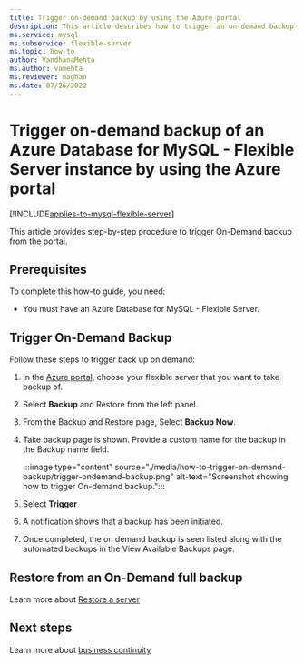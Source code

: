```yaml
---
title: Trigger on-demand backup by using the Azure portal
description: This article describes how to trigger an on-demand backup from the Azure portal.
ms.service: mysql
ms.subservice: flexible-server
ms.topic: how-to
author: VandhanaMehta
ms.author: vamehta
ms.reviewer: maghan
ms.date: 07/26/2022
---
```


# Trigger on-demand backup of an Azure Database for MySQL - Flexible Server instance by using the Azure portal

[!INCLUDE[applies-to-mysql-flexible-server](../includes/applies-to-mysql-flexible-server.md)]

This article provides step-by-step procedure to trigger On-Demand backup from the portal.

## Prerequisites

To complete this how-to guide, you need:

- You must have an Azure Database for MySQL - Flexible Server.

## Trigger On-Demand Backup

Follow these steps to trigger back up on demand:

1. In the [Azure portal](https://portal.azure.com/), choose your flexible server that you want to take backup of.

2. Select **Backup** and Restore from the left panel.

3. From the Backup and Restore page, Select **Backup Now**.

4. Take backup page is shown. Provide a custom name for the backup in the Backup name field.

    :::image type="content" source="./media/how-to-trigger-on-demand-backup/trigger-ondemand-backup.png" alt-text="Screenshot showing how to trigger On-demand backup.":::

5. Select **Trigger**

6. A notification shows that a backup has been initiated.

7. Once completed, the on demand backup is seen listed along with the automated backups in the View Available Backups page.

## Restore from an On-Demand full backup

Learn more about [Restore a server](how-to-restore-server-portal.md)

## Next steps

Learn more about [business continuity](concepts-business-continuity.md)